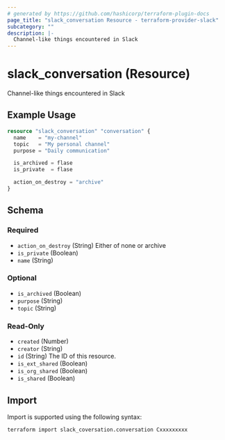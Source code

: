 ```yaml
---
# generated by https://github.com/hashicorp/terraform-plugin-docs
page_title: "slack_conversation Resource - terraform-provider-slack"
subcategory: ""
description: |-
  Channel-like things encountered in Slack
---
```


# slack_conversation (Resource)

Channel-like things encountered in Slack

## Example Usage

```terraform
resource "slack_conversation" "conversation" {
  name    = "my-channel"
  topic   = "My personal channel"
  purpose = "Daily communication"

  is_archived = flase
  is_private  = flase

  action_on_destroy = "archive"
}
```

<!-- schema generated by tfplugindocs -->
## Schema

### Required

- `action_on_destroy` (String) Either of none or archive
- `is_private` (Boolean)
- `name` (String)

### Optional

- `is_archived` (Boolean)
- `purpose` (String)
- `topic` (String)

### Read-Only

- `created` (Number)
- `creator` (String)
- `id` (String) The ID of this resource.
- `is_ext_shared` (Boolean)
- `is_org_shared` (Boolean)
- `is_shared` (Boolean)

## Import

Import is supported using the following syntax:

```shell
terraform import slack_coversation.conversation Cxxxxxxxxx
```
